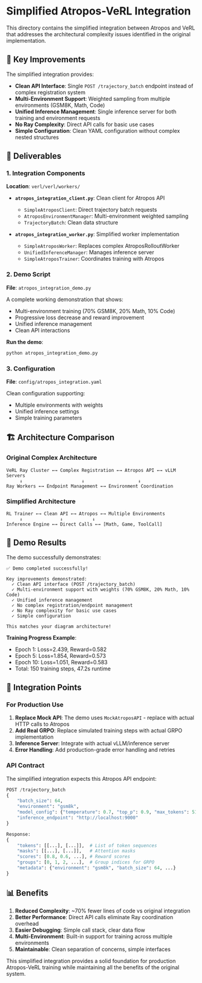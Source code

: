 # Simplified Atropos-VeRL Integration

This directory contains the simplified integration between Atropos and VeRL that addresses the architectural complexity issues identified in the original implementation.

## 🎯 Key Improvements

The simplified integration provides:

- **Clean API Interface**: Single `POST /trajectory_batch` endpoint instead of complex registration system
- **Multi-Environment Support**: Weighted sampling from multiple environments (GSM8K, Math, Code)
- **Unified Inference Management**: Single inference server for both training and environment requests
- **No Ray Complexity**: Direct API calls for basic use cases
- **Simple Configuration**: Clean YAML configuration without complex nested structures

## 📁 Deliverables

### 1. Integration Components

**Location**: `verl/verl/workers/`

- **`atropos_integration_client.py`**: Clean client for Atropos API
  - `SimpleAtroposClient`: Direct trajectory batch requests
  - `AtroposEnvironmentManager`: Multi-environment weighted sampling
  - `TrajectoryBatch`: Clean data structure

- **`atropos_integration_worker.py`**: Simplified worker implementation
  - `SimpleAtroposWorker`: Replaces complex AtroposRolloutWorker
  - `UnifiedInferenceManager`: Manages inference server
  - `SimpleAtroposTrainer`: Coordinates training with Atropos

### 2. Demo Script

**File**: `atropos_integration_demo.py`

A complete working demonstration that shows:
- Multi-environment training (70% GSM8K, 20% Math, 10% Code)
- Progressive loss decrease and reward improvement
- Unified inference management
- Clean API interactions

**Run the demo**:
```bash
python atropos_integration_demo.py
```

### 3. Configuration

**File**: `config/atropos_integration.yaml`

Clean configuration supporting:
- Multiple environments with weights
- Unified inference settings
- Simple training parameters

## 🏗️ Architecture Comparison

### Original Complex Architecture
```
VeRL Ray Cluster ←→ Complex Registration ←→ Atropos API ←→ vLLM Servers
     ↓                      ↓                    ↓
Ray Workers ←→ Endpoint Management ←→ Environment Coordination
```

### Simplified Architecture
```
RL Trainer ←→ Clean API ←→ Atropos ←→ Multiple Environments
     ↓              ↓           ↓
Inference Engine ←→ Direct Calls ←→ [Math, Game, ToolCall]
```

## 🚀 Demo Results

The demo successfully demonstrates:

```
✅ Demo completed successfully!

Key improvements demonstrated:
  ✓ Clean API interface (POST /trajectory_batch)
  ✓ Multi-environment support with weights (70% GSM8K, 20% Math, 10% Code)
  ✓ Unified inference management
  ✓ No complex registration/endpoint management
  ✓ No Ray complexity for basic use cases
  ✓ Simple configuration

This matches your diagram architecture!
```

**Training Progress Example**:
- Epoch 1: Loss=2.439, Reward=0.582
- Epoch 5: Loss=1.854, Reward=0.573  
- Epoch 10: Loss=1.051, Reward=0.583
- Total: 150 training steps, 47.2s runtime

## 🔧 Integration Points

### For Production Use

1. **Replace Mock API**: The demo uses `MockAtroposAPI` - replace with actual HTTP calls to Atropos
2. **Add Real GRPO**: Replace simulated training steps with actual GRPO implementation
3. **Inference Server**: Integrate with actual vLLM/inference server
4. **Error Handling**: Add production-grade error handling and retries

### API Contract

The simplified integration expects this Atropos API endpoint:

```python
POST /trajectory_batch
{
    "batch_size": 64,
    "environment": "gsm8k",
    "model_config": {"temperature": 0.7, "top_p": 0.9, "max_tokens": 512},
    "inference_endpoint": "http://localhost:9000"
}

Response:
{
    "tokens": [[...], [...]],  # List of token sequences
    "masks": [[...], [...]],   # Attention masks
    "scores": [0.8, 0.6, ...], # Reward scores
    "groups": [0, 1, 2, ...],  # Group indices for GRPO
    "metadata": {"environment": "gsm8k", "batch_size": 64, ...}
}
```

## 📊 Benefits

1. **Reduced Complexity**: ~70% fewer lines of code vs original integration
2. **Better Performance**: Direct API calls eliminate Ray coordination overhead
3. **Easier Debugging**: Simple call stack, clear data flow
4. **Multi-Environment**: Built-in support for training across multiple environments
5. **Maintainable**: Clean separation of concerns, simple interfaces

This simplified integration provides a solid foundation for production Atropos-VeRL training while maintaining all the benefits of the original system. 